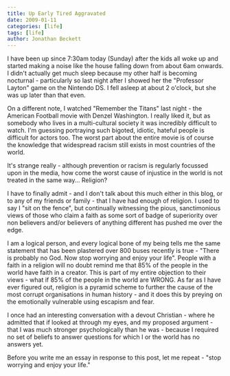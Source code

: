```yaml
---
title: Up Early Tired Aggravated
date: 2009-01-11
categories: [life]
tags: [life]
author: Jonathan Beckett
---
```


I have been up since 7:30am today (Sunday) after the kids all woke up and started making a noise like the house falling down from about 6am onwards. I didn't actually get much sleep because my other half is becoming nocturnal - particularly so last night after I showed her the "Professor Layton" game on the Nintendo DS. I fell asleep at about 2 o'clock, but she was up later than that even.

On a different note, I watched "Remember the Titans" last night - the American Football movie with Denzel Washington. I really liked it, but as somebody who lives in a multi-cultural society it was incredibly difficult to watch. I'm guessing portraying such bigoted, idiotic, hateful people is difficult for actors too. The worst part about the entire movie is of course the knowledge that widespread racism still exists in most countries of the world.

It's strange really - although prevention or racism is regularly focussed upon in the media, how come the worst cause of injustice in the world is not treated in the same way... Religion?

I have to finally admit - and I don't talk about this much either in this blog, or to any of my friends or family - that I have had enough of religion. I used to say I "sit on the fence", but continually witnessing the pious, sanctimonious views of those who claim a faith as some sort of badge of superiority over non believers and/or believers of anything different has pushed me over the edge.

I am a logical person, and every logical bone of my being tells me the same statement that has been plastered over 800 buses recently is true - "There is probably no God. Now stop worrying and enjoy your life". People with a faith in a religion will no doubt remind me that 85% of the people in the world have faith in a creator. This is part of my entire objection to their views - what if 85% of the people in the world are WRONG. As far as I have ever figured out, religion is a pyramid scheme to further the cause of the most corrupt organisations in human history - and it does this by preying on the emotionally vulnerable using escapism and fear.

I once had an interesting conversation with a devout Christian - where he admitted that if looked at through my eyes, and my proposed argument - that I was much stronger psychologically than he was - because I required no set of beliefs to answer questions for which I or the world has no answers yet.

Before you write me an essay in response to this post, let me repeat - "stop worrying and enjoy your life."